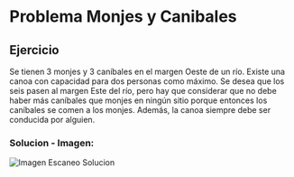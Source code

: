 # Problema Monjes y Canibales

## Ejercicio

Se tienen 3 monjes y 3 caníbales en el margen Oeste de un río. Existe una canoa con capacidad para dos personas como máximo. Se desea que los seis pasen al margen Este del río, pero hay que considerar que no debe haber más caníbales que monjes en ningún sitio porque entonces los caníbales se comen a los monjes. Además, la canoa siempre debe ser conducida por alguien.

### Solucion - Imagen:

![Imagen Escaneo Solucion](https://github.com/rovega007/IA-SEM9-RodrigoVega/blob/ec30743377b33ef59c3f54e25ccdcc2b735671f9/Problema%20Monje%20y%20Canibales/Escaneo%20-%20Solucion.jpg)
